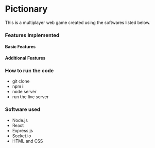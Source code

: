 # Pictionary
This is a multiplayer web game created using the softwares listed below.
### Features Implemented
#### Basic Features

#### Additional Features

### How to run the code
* git clone
* npm i
* node server
* run the live server

### Software used
* Node.js
* React
* Express.js
* Socket.io
* HTML and CSS

###
